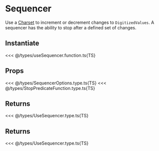 # Sequencer

Use a [Charset](./charset.md) to increment or decrement changes to `DigitizedValues`. A sequencer has the ability to stop after a defined set of changes.

## Instantiate

<<< @/types/useSequencer.function.ts{TS}

## Props

<<< @/types/SequencerOptions.type.ts{TS}
<<< @/types/StopPredicateFunction.type.ts{TS}

## Returns

<<< @/types/UseSequencer.type.ts{TS}

## Returns

<<< @/types/UseSequencer.type.ts{TS}